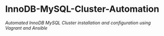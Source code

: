 # InnoDB-MySQL-Cluster-Automation
*Automated InnoDB MySQL Cluster installation and configuration using Vagrant and Ansible*
